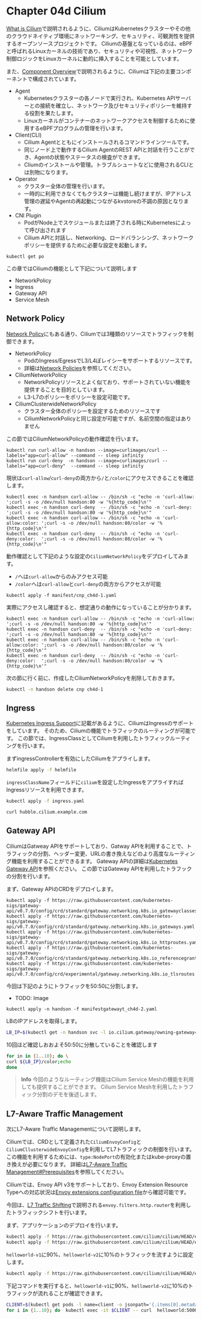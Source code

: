 # Chapter 04d Cilium

[What is Cilium](https://cilium.io/get-started/)で説明されるように、CiliumはKubernetesクラスターやその他のクラウドネイティブ環境にネットワーキング、セキュリティ、可観測性を提供するオープンソースプロジェクトです。
Ciliumの基盤となっているのは、eBPFと呼ばれるLinuxカーネルの技術であり、セキュリティや可視性、ネットワーク制御ロジックをLinuxカーネルに動的に挿入することを可能としています。

また、[Component Overview](https://docs.cilium.io/en/stable/overview/component-overview/#component-overview)で説明されるように、Ciliumは下記の主要コンポーネントで構成されています。

- Agent
  - Kubernetesクラスターの各ノードで実行され、Kubernetes APIサーバーとの接続を確立し、ネットワーク及びセキュリティポリシーを維持する役割を果たします。
  - Linuxカーネルがコンテナーのネットワークアクセスを制御するために使用するeBPFプログラムの管理を行います。
- Client(CLI)
  - Cilium Agentとともにインストールされるコマンドラインツールです。
  - 同じノード上で動作するCilium AgentのREST APIと対話を行うことができ、Agentの状態やステータスの検査ができます。
  - Cliumのインストールや管理。トラブルシュートなどに使用されるCLIとは別物になります。
- Operator
  - クラスター全体の管理を行います。
  - 一時的に利用できなくてもクラスターは機能し続けますが、IPアドレス管理の遅延やAgentの再起動につながるkvstoreの不調の原因となります。
- CNI Plugin
  - PodがNode上でスケジュールまたは終了される時にKubernetesによって呼び出されます
  - Cilium APIと対話し、Networking、ロードバランシング、ネットワークポリシーを提供するために必要な設定を起動します。

```console
kubectl get po
```

この章ではCiliumの機能として下記について説明します

- NetworkPolicy
- Ingress
- Gateway API
- Service Mesh

## Network Policy

[Network Policy](https://docs.cilium.io/en/stable/network/kubernetes/policy/#network-policy)にもある通り、Ciliumでは3種類のリソースでトラフィックを制御できます。

- NetworkPolicy
  - PodのIngress/EgressでL3/L4ぽレイシーをサポートするリソースです。
  - 詳細は[Network Policies](https://kubernetes.io/docs/concepts/services-networking/network-policies/)を参照してください。
- CiliumNetworkPolicy
  - NetworkPolicyリソースとよく似ており、サポートされていない機能を提供することを目的としています。
  - L3-L7のポリシーをポリシーを設定可能です。
- CiliumClusterwideNetworkPolicy
  - クラスター全体のポリシーを設定するためのリソースです
  - CiliumNetworkPolicyと同じ設定が可能ですが、名前空間の指定はありません

この節ではCiliumNetworkPolicyの動作確認を行います。

```console
kubectl run curl-allow -n handson --image=curlimages/curl --labels="app=curl-allow" --command -- sleep infinity
kubectl run curl-deny  -n handson --image=curlimages/curl --labels="app=curl-deny"  --command -- sleep infinity
```

現状は`curl-allow`/`curl-deny`の両方から`/`と`/color`にアクセスできることを確認します。

```console
kubectl exec -n handson curl-allow -- /bin/sh -c "echo -n 'curl-allow: ';curl -s -o /dev/null handson:80 -w '%{http_code}\n'"
kubectl exec -n handson curl-deny  -- /bin/sh -c "echo -n 'curl-deny:  ';curl -s -o /dev/null handson:80 -w '%{http_code}\n'"
kubectl exec -n handson curl-allow -- /bin/sh -c "echo -n 'curl-allow:color: ';curl -s -o /dev/null handson:80/color -w '%{http_code}\n'"
kubectl exec -n handson curl-deny  -- /bin/sh -c "echo -n 'curl-deny:color:  ';curl -s -o /dev/null handson:80/color -w '%{http_code}\n'"
```

動作確認として下記のような設定の`CiliumNetworkPolicy`をデプロイしてみます。
- `/`へは`curl-allow`からのみアクセス可能
- `/color`へは`curl-allow`と`curl-deny`の両方からアクセスが可能

```console
kubectl apply -f manifest/cnp_ch4d-1.yaml
```

実際にアクセスし確認すると、想定通りの動作になっていることが分かります。

```console
kubectl exec -n handson curl-allow -- /bin/sh -c "echo -n 'curl-allow: ';curl -s -o /dev/null handson:80 -w '%{http_code}\n'"
kubectl exec -n handson curl-deny  -- /bin/sh -c "echo -n 'curl-deny:  ';curl -s -o /dev/null handson:80 -w '%{http_code}\n'"
kubectl exec -n handson curl-allow -- /bin/sh -c "echo -n 'curl-allow:color: ';curl -s -o /dev/null handson:80/color -w '%{http_code}\n'"
kubectl exec -n handson curl-deny  -- /bin/sh -c "echo -n 'curl-deny:color:  ';curl -s -o /dev/null handson:80/color -w '%{http_code}\n'"
```

次の節に行く前に、作成したCiliumNetworkPolicyを削除しておきます。

```sh
kubectl -n handson delete cnp ch4d-1 
```

## Ingress

[Kubernetes Ingress Support](https://docs.cilium.io/en/stable/network/servicemesh/ingress/)に記載があるように、CiliumはIngressのサポートをしています。
そのため、Ciliumの機能でトラフィックのルーティングが可能です。
この節では、IngressClassとしてCiliumを利用したトラフィックルーティングを行います。

まずingressControllerを有効にしたCiliumをアプライします。

```bash
helmfile apply -f helmfile
```

`ingressClassName`フィールドに`cilium`を設定したIngressをアプライすればIngressリソースを利用できます。

```bash
kubectl apply -f ingress.yaml
```

```bash
curl hubble.cilium.example.com
```

## Gateway API

CiliumはGatweay APIをサポートしており、Gatway APIを利用することで、トラフィックの分割、ヘッダー変更、URLの書き換えなどのより高度なルーティング機能を利用することができるます。
Gateway APIの詳細は[Kubernetes Gateway API](https://gateway-api.sigs.k8s.io/)を参照ください。
この節ではGateway APIを利用したトラフックの分割を行います。

まず、Gateway APIのCRDをデプロイします。

```console
kubectl apply -f https://raw.githubusercontent.com/kubernetes-sigs/gateway-api/v0.7.0/config/crd/standard/gateway.networking.k8s.io_gatewayclasses.yaml
kubectl apply -f https://raw.githubusercontent.com/kubernetes-sigs/gateway-api/v0.7.0/config/crd/standard/gateway.networking.k8s.io_gateways.yaml
kubectl apply -f https://raw.githubusercontent.com/kubernetes-sigs/gateway-api/v0.7.0/config/crd/standard/gateway.networking.k8s.io_httproutes.yaml
kubectl apply -f https://raw.githubusercontent.com/kubernetes-sigs/gateway-api/v0.7.0/config/crd/standard/gateway.networking.k8s.io_referencegrants.yaml
kubectl apply -f https://raw.githubusercontent.com/kubernetes-sigs/gateway-api/v0.7.0/config/crd/experimental/gateway.networking.k8s.io_tlsroutes.yaml
```

今回は下記のようにトラフィックを50:50に分割します。

- TODO: Image

```console
kubectl apply -n handson -f manifestgatewayt_ch4d-2.yaml
```

LBのIPアドレスを取得します。

```sh
LB_IP=$(kubectl get -n handson svc -l io.cilium.gateway/owning-gateway=cilium-gw -o=jsonpath='{.items[0].status.loadBalancer.ingress[0].ip}')
```

10回ほど確認しおおよそ50:50に分散していることを確認します

```sh
for in in {1..10}; do \
curl ${LB_IP}/color;echo
done
```

> **Info**
> 今回のようなルーティング機能はCilium Service Meshの機能を利用しても提供することができます。
> Cilium Service Meshを利用したトラフィック分割のデモを後述します。

## L7-Aware Traffic Management

次にL7-Aware Traffic Managementについて説明します。

Ciliumでは、CRDとして定義された`CiliumEnvoyConfig`と`CiliumCllusterwideEnvoyConfig`を利用してL7トラフィックの制御を行います。
この機能を利用するためには、`type:NodePort`の有効化またはkube-proxyの置き換えが必要になります。
詳細は[L7-Aware Traffic Management#Prerequisites](https://docs.cilium.io/en/latest/network/servicemesh/l7-traffic-management/)を参照してください。

Ciliumでは、Envoy API v3をサポートしており、Envoy Extension Resource Typeへの対応状況は[Envoy extensions configuration file](https://github.com/cilium/proxy/blob/main/envoy_build_config/extensions_build_config.bzl)から確認可能です。

今回は、[L7 Traffic Shifting](https://docs.cilium.io/en/latest/network/servicemesh/envoy-traffic-shifting/)で説明される`envoy.filters.http.router`を利用したトラフィックシフトを行います。

まず、アプリケーションのデプロイを行います。

```bash
kubectl apply -f https://raw.githubusercontent.com/cilium/cilium/HEAD/examples/kubernetes/servicemesh/envoy/client-helloworld.yaml
kubectl apply -f https://raw.githubusercontent.com/cilium/cilium/HEAD/examples/kubernetes/servicemesh/envoy/helloworld-service-v1-v2.yaml
```

`helloworld-v1`に90%、`helloworld-v2`に10%のトラフィックを流すように設定します。

```bash
kubectl apply -f https://raw.githubusercontent.com/cilium/cilium/HEAD/examples/kubernetes/servicemesh/envoy/helloworld-service-v1-v2.yaml
```

下記コマンドを実行すると、`helloworld-v1`に90%、`helloworld-v2`に10%のトラフィックが流れることが確認できます。

```bash
CLIENT=$(kubectl get pods -l name=client -o jsonpath='{.items[0].metadata.name}')
for i in {1..10}; do  kubectl exec -it $CLIENT -- curl  helloworld:5000/hello; done
```









